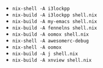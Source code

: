 - `nix-shell -A i3lockpp`
- `nix-build -A i3lockpp shell.nix`
- `nix-build -A my-emacs shell.nix`
- `nix-build -A fennelns shell.nix`
- `nix-build -A oomox shell.nix`
- `nix-shell -A awesomerc-debug`
- `nix-shell -A oomox`
- `nix-build -A j shell.nix`
- `nix-build -A xnview shell.nix`
